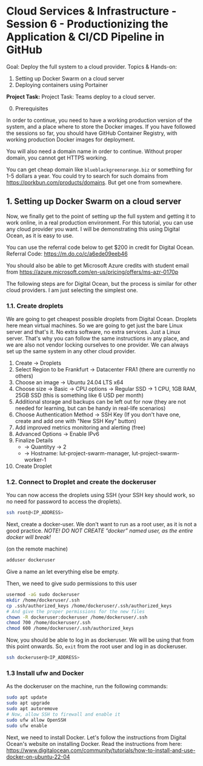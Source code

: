 # Cloud Services & Infrastructure - Session 6 - Productionizing the Application & CI/CD Pipeline in GitHub

Goal: Deploy the full system to a cloud provider.
Topics & Hands-on:

1. Setting up Docker Swarm on a cloud server
2. Deploying containers using Portainer

**Project Task:** Project Task: Teams deploy to a cloud server.

0. Prerequisites

In order to continue, you need to have a working production version of the system, and a place where to store the Docker images. If you have followed the sessions so far, you should have GitHub Container Registry, with working production Docker images for deployment.

You will also need a domain name in order to continue. Without proper domain, you cannot get HTTPS working.

You can get cheap domain like `blueblackgreenorange.biz` or something for 1-5 dollars a year. You could try to search for such domains from https://porkbun.com/products/domains. But get one from somewhere.

## 1. Setting up Docker Swarm on a cloud server

Now, we finally get to the point of setting up the full system and getting it to work online, in a real production environment.
For this tutorial, you can use any cloud provider you want. I will be demonstrating this using Digital Ocean, as it is easy to use.

You can use the referral code below to get $200 in credit for Digital Ocean.
Referral Code: https://m.do.co/c/a6ede09eeb46

You should also be able to get Microsoft Azure credits with student email from https://azure.microsoft.com/en-us/pricing/offers/ms-azr-0170p

The following steps are for Digital Ocean, but the process is similar for other cloud providers. I am just selecting the simplest one.

### 1.1. Create droplets

We are going to get cheapest possible droplets from Digital Ocean. Droplets here mean virtual machines. So we are going to get just the bare Linux server and that's it. No extra software, no extra services. Just a Linux server. That's why you can follow the same instructions in any place, and we are also not vendor locking ourselves to one provider. We can always set up the same system in any other cloud provider.

1. Create -> Droplets
2. Select Region to be Frankfurt -> Datacenter FRA1 (there are currently no others)
3. Choose an image -> Ubuntu 24.04 LTS x64
4. Choose size -> Basic -> CPU options -> Regular SSD -> 1 CPU, 1GB RAM, 25GB SSD (this is something like 6 USD per month)
5. Additional storage and backups can be left out for now (they are not needed for learning, but can be handy in real-life scenarios)
6. Choose Authentication Method -> SSH Key (If you don't have one, create and add one with "New SSH Key" button)
7. Add improved metrics monitoring and alerting (free)
8. Advanced Options -> Enable IPv6
9. Finalize Details
    - -> Quantityy -> 2
    - -> Hostname: lut-project-swarm-manager, lut-project-swarm-worker-1
10. Create Droplet

### 1.2. Connect to Droplet and create the dockeruser

You can now access the droplets using SSH (your SSH key should work, so no need for password to access the droplets).

```bash
ssh root@<IP_ADDRESS>
```

Next, create a docker-user. We don't want to run as a root user, as it is not a good practice.
_NOTE! DO NOT CREATE ”docker” named user, as the entire docker will break!_

(on the remote machine)

```bash
adduser dockeruser
```

Give a name an let everything else be empty.

Then, we need to give sudo permissions to this user

```bash
usermod -aG sudo dockeruser
mkdir /home/dockeruser/.ssh
cp .ssh/authorized_keys /home/dockeruser/.ssh/authorized_keys
# And give the proper permissions for the new files
chown -R dockeruser:dockeruser /home/dockeruser/.ssh
chmod 700 /home/dockeruser/.ssh
chmod 600 /home/dockeruser/.ssh/authorized_keys
```

Now, you should be able to log in as dockeruser. We will be using that from this point onwards.
So, `exit` from the root user and log in as dockeruser.

```bash
ssh dockeruser@<IP_ADDRESS>
```

### 1.3 Install ufw and Docker

As the dockeruser on the machine, run the following commands:

```bash
sudo apt update
sudo apt upgrade
sudo apt autoremove
# Now, allow SSH to firewall and enable it
sudo ufw allow OpenSSH
sudo ufw enable
```

Next, we need to install Docker. Let's follow the instructions from Digital Ocean's website on installing Docker. Read the instructions from here: https://www.digitalocean.com/community/tutorials/how-to-install-and-use-docker-on-ubuntu-22-04
